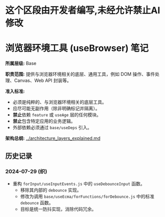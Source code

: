 # 这个区段由开发者编写,未经允许禁止AI修改

# 浏览器环境工具 (useBrowser) 笔记

**所属层级:** Base

**职责范围:** 提供与浏览器环境相关的底层、通用工具，例如 DOM 操作、事件处理、Canvas、Web API 封装等。

**准入标准:**
- 必须是纯粹的、与浏览器环境相关的底层工具。
- 应尽可能无副作用（除非明确标记并隔离）。
- **禁止**依赖 `feature` 或 `useAge` 层的任何模块。
- **禁止**包含特定应用的业务逻辑。
- 外部依赖必须通过 `base/useDeps` 引入。

**架构总纲:** [../architecture_layers_explained.md](../architecture_layers_explained.md)

## 历史记录

### 2024-07-29 (织)
- 重构 `forInput/useInputEvents.js` 中的 `useDebounceInput` 函数。
  - 移除其内部的 `debounce` 实现。
  - 修改为调用 `base/useEcma/forFunctions/forDebounce.js` 中的标准 `debounce` 函数。
  - 目标是统一防抖实现，消除代码冗余。 